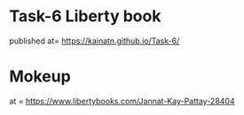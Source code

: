 # Task-6 Liberty book
published at= https://kainatn.github.io/Task-6/
# Mokeup 
at = https://www.libertybooks.com/Jannat-Kay-Pattay-28404
